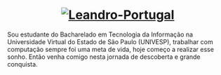 <h1 align="center">
<a href="https://imgbb.com/"><img src="https://i.ibb.co/86zf0zK/Leandro-Portugal.png" alt="Leandro-Portugal" border="0"></a>
</h1>
 

Sou estudante do Bacharelado em Tecnologia da Informação na Universidade Virtual do Estado de São Paulo (UNIVESP), trabalhar com computação sempre foi uma meta de vida, hoje começo a realizar esse sonho. Então venha comigo nesta jornada de descoberta e grande conquista.


